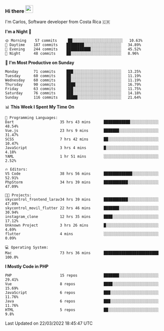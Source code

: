 ### Hi there <img src="https://media.giphy.com/media/hvRJCLFzcasrR4ia7z/giphy.gif" width="25px">

I'm Carlos, Software developer from Costa Rica 🇨🇷

<!--START_SECTION:waka-->
**I'm a Night 🦉** 

```text
🌞 Morning    57 commits     ██░░░░░░░░░░░░░░░░░░░░░░░   10.63% 
🌆 Daytime    187 commits    ████████░░░░░░░░░░░░░░░░░   34.89% 
🌃 Evening    244 commits    ███████████░░░░░░░░░░░░░░   45.52% 
🌙 Night      48 commits     ██░░░░░░░░░░░░░░░░░░░░░░░   8.96%

```
📅 **I'm Most Productive on Sunday** 

```text
Monday       71 commits     ███░░░░░░░░░░░░░░░░░░░░░░   13.25% 
Tuesday      60 commits     ██░░░░░░░░░░░░░░░░░░░░░░░   11.19% 
Wednesday    60 commits     ██░░░░░░░░░░░░░░░░░░░░░░░   11.19% 
Thursday     90 commits     ████░░░░░░░░░░░░░░░░░░░░░   16.79% 
Friday       63 commits     ███░░░░░░░░░░░░░░░░░░░░░░   11.75% 
Saturday     76 commits     ███░░░░░░░░░░░░░░░░░░░░░░   14.18% 
Sunday       116 commits    █████░░░░░░░░░░░░░░░░░░░░   21.64%

```


📊 **This Week I Spent My Time On** 

```text
💬 Programming Languages: 
Dart                     35 hrs 43 mins      ████████████░░░░░░░░░░░░░   48.54% 
Vue.js                   23 hrs 9 mins       ███████░░░░░░░░░░░░░░░░░░   31.47% 
SCSS                     7 hrs 42 mins       ██░░░░░░░░░░░░░░░░░░░░░░░   10.47% 
JavaScript               3 hrs 4 mins        █░░░░░░░░░░░░░░░░░░░░░░░░   4.18% 
YAML                     1 hr 51 mins        ░░░░░░░░░░░░░░░░░░░░░░░░░   2.52%

🔥 Editors: 
VS Code                  38 hrs 56 mins      █████████████░░░░░░░░░░░░   52.91% 
PhpStorm                 34 hrs 39 mins      ███████████░░░░░░░░░░░░░░   47.09%

🐱‍💻 Projects: 
skycontrol_frontend_larav34 hrs 39 mins      ███████████░░░░░░░░░░░░░░   47.09% 
skycontrol_movil_flutter 22 hrs 46 mins      ███████░░░░░░░░░░░░░░░░░░   30.94% 
instagram_clone          12 hrs 35 mins      ████░░░░░░░░░░░░░░░░░░░░░   17.12% 
Unknown Project          3 hrs 26 mins       █░░░░░░░░░░░░░░░░░░░░░░░░   4.69% 
flutter                  4 mins              ░░░░░░░░░░░░░░░░░░░░░░░░░   0.09%

💻 Operating System: 
Mac                      73 hrs 36 mins      █████████████████████████   100.0%

```

**I Mostly Code in PHP** 

```text
PHP                      15 repos            ███████░░░░░░░░░░░░░░░░░░   29.41% 
Vue                      8 repos             ████░░░░░░░░░░░░░░░░░░░░░   15.69% 
JavaScript               6 repos             ███░░░░░░░░░░░░░░░░░░░░░░   11.76% 
Java                     6 repos             ███░░░░░░░░░░░░░░░░░░░░░░   11.76% 
HTML                     5 repos             ██░░░░░░░░░░░░░░░░░░░░░░░   9.8%

```



 Last Updated on 22/03/2022 18:45:47 UTC
<!--END_SECTION:waka-->
